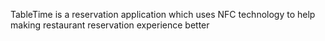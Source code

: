 TableTime is a reservation application which uses NFC technology to help making restaurant reservation experience better

